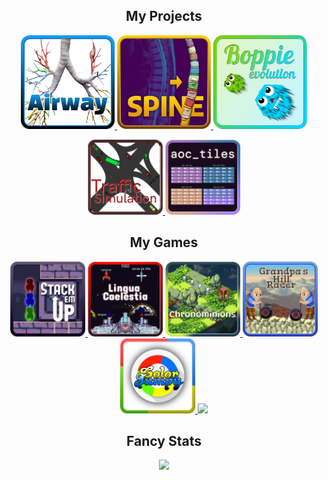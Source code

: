 <h2 align="center">My Projects</h2>

<p align="center">
  <a href="https://github.com/LiquidFun/Airway/" title="Automatic Bronchus Classification | Bachelor Thesis">
    <img src="https://github.com/LiquidFun/LiquidFun/blob/main/Airway.png" style="height:150px">
  </a>
  <a href="https://github.com/LiquidFun/Spine/" title="Spine Segmentation | Master Thesis">
    <img src="https://github.com/LiquidFun/LiquidFun/blob/main/Spine.png" style="height:150px">
  </a>
  <a href="https://github.com/LiquidFun/BoppieEvolution/" title="Boppies - evolving creature simulation with neural networks">
    <img src="https://github.com/LiquidFun/LiquidFun/blob/main/Boppies.png" style="height:150px">
  </a>
</p>

<p align="center">
  <a href="https://github.com/LiquidFun/Simple-Traffic-Simulation/" title="Simple Traffic Simulation - simulation of a single traffic intersection">
    <img src="https://github.com/LiquidFun/LiquidFun/blob/main/SimpleTrafficSimulation.png" style="height:120px">
  </a>
  <a href="https://github.com/LiquidFun/aoc_tiles/" title="aoc_tiles - advent of code tiles showing your progress">
    <img src="https://github.com/LiquidFun/LiquidFun/blob/main/AocTiles.png" style="height:120px">
  </a>
</p>

<h2 align="center">My Games</h2>

<p align="center">

  <a href="https://github.com/LiquidFun/stack-em-up" title="Stack 'em Up - Difficult Puzzle Platformer | 2 Person Team in 7 day Game-Jam">
    <img src="https://github.com/LiquidFun/LiquidFun/blob/main/StackEmUp.png" style="height:120px">
  </a>

  <a href="https://github.com/HephaistosForge/LinguaCaelestia" title="Lingua Caelestia - typing game in space | 3 Person Team in 24h Game-Jam">
    <img src="https://github.com/LiquidFun/LiquidFun/blob/main/LinguaCaelestia.png" style="height:120px">
  </a>

  <a href="https://github.com/HephaistosForge/Chronominions" title="Chronominions - puzzle game with minions and shifting time | 6 Person Team in 48h Game-Jam">
    <img src="https://github.com/LiquidFun/LiquidFun/blob/main/Chronominions.png" style="height:120px">
  </a>

  <a href="https://github.com/LiquidFun/GrandpasHillRacer" title="Grandpa's Hill Racer - Construct & Race | 2 Person Team in 48h Game-Jam">
    <img src="https://github.com/LiquidFun/LiquidFun/blob/main/GrandpasHillRacer.png" style="height:120px">
  </a>
  <a href="https://play.google.com/store/apps/details?id=com.brutenis.jumpy&gl=US" title="Color Jumpy - Android Puzzle Platformer | Solo Project">
    <img src="https://github.com/LiquidFun/LiquidFun/blob/main/ColorJumpy.png" style="height:120px">
  </a>
  <a href="https://github.com/LiquidFun/Maerchentrubel" title="Maerchentrubel - 2D Exploration & Puzzle Game | 3 Person Team in 48h Game-Jam">
    <img src="https://github.com/LiquidFun/LiquidFun/blob/main/Märchentrubel.png" style="height:120px">
  </a>
</p>

<h2 align="center">Fancy Stats</h2>

<p align="center">
  
  <a href="https://github.com/anuraghazra/github-readme-stats" title="Most Used Languages">
    <img src="https://github-readme-stats.vercel.app/api/top-langs/?username=LiquidFun&layout=compact&hide=lua,jupyter%20notebook,assembly&langs_count=8&theme=radical">
  </a>
  
</p>

<!--

<h2 align="center">Games</h1>

-----------------------------------------------
Biology?:
Airway | Boppies
-----------------------------------------------
Games:
Stack-em-up | Color Jumpy | Märchentrubel
-----------------------------------------------
Misc:
Traffic Simulation | vim comment banners | stegowav
-----------------------------------------------

-->
